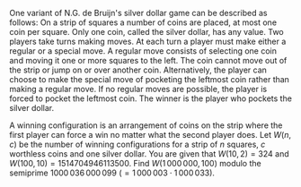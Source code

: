 One variant of N.G. de Bruijn's silver dollar game can be described as follows:
On a strip of squares a number of coins are placed, at most one coin per square. Only one coin, called the silver dollar, has any value. Two players take turns making moves. At each turn a player must make either a regular or a special move.
A regular move consists of selecting one coin and moving it one or more squares to the left. The coin cannot move out of the strip or jump on or over another coin.
Alternatively, the player can choose to make the special move of pocketing the leftmost coin rather than making a regular move. If no regular moves are possible, the player is forced to pocket the leftmost coin.
The winner is the player who pockets the silver dollar.


A winning configuration is an arrangement of coins on the strip where the first player can force a win no matter what the second player does.
Let $W(n,c)$ be the number of winning configurations for a strip of $n$ squares, $c$ worthless coins and one silver dollar.
You are given that $W(10,2) = 324$ and $W(100,10) = 1514704946113500$.
Find $W(1\,000\,000, 100)$ modulo the semiprime $1000\,036\,000\,099$ ($= 1\,000\,003 \cdot 1\,000\,033$).